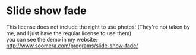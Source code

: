 # Slide show fade
This license does not include the right to use photos! (They're not taken by me, and I just have the regular license to use them)	
you can see the demo in my website: http://www.soomera.com/programs/slide-show-fade/
